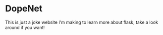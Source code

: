 # DopeNet
This is just a joke website I'm making to learn more about flask,
take a look around if you want!
